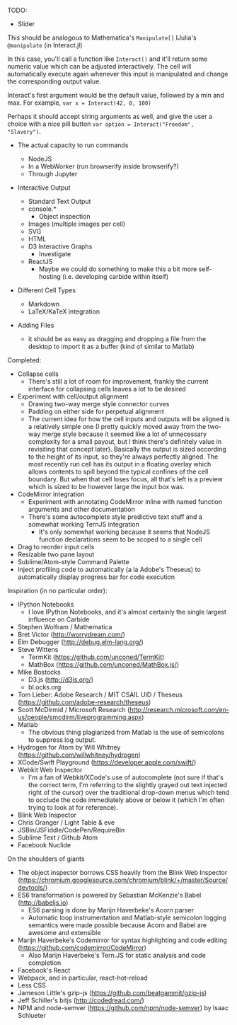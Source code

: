 TODO:

* Slider

This should be analogous to Mathematica's `Manipulate[]` IJulia's `@manipulate` (in Interact.jl)

In this case, you'll call a function like `Interact()` and it'll return some numeric value which can be adjusted interactively. The cell will automatically execute again whenever this input is manipulated and change the corresponding output value. 

Interact's first argument would be the default value, followed by a min and max. For example, `var x = Interact(42, 0, 100)`

Perhaps it should accept string arguments as well, and give the user a choice with a nice pill button `var option = Interact("Freedom", "Slavery")`. 




* The actual capacity to run commands
	* NodeJS
	* In a WebWorker (run browserify inside browserify?)
	* Through Jupyter

* Interactive Output
	* Standard Text Output
	* console.*
		* Object inspection
	* Images (multiple images per cell)
	* SVG
	* HTML
	* D3 Interactive Graphs
		* Investigate 
	* ReactJS
		* Maybe we could do something to make this a bit more self-hosting (i.e. developing carbide within itself)

* Different Cell Types
	* Markdown
	* LaTeX/KaTeX integration

* Adding Files
	* it should be as easy as dragging and dropping a file from the desktop to import it as a buffer (kind of similar to Matlab)

Completed:

* Collapse cells
	* There's still a lot of room for improvement, frankly the current interface for collapsing cells leaves a lot to be desired
* Experiment with cell/output alignment
	* Drawing two-way merge style connector curves
	* Padding on either side for perpetual alignment
	* The current idea for how the cell inputs and outputs will be aligned is a relatively simple one (I pretty quickly moved away from the two-way merge style because it seemed like a lot of unnecessary complexity for a small payout, but I think there's definitely value in revisiting that concept later). Basically the output is sized according to the height of its input, so they're always perfectly aligned. The most recently run cell has its output in a floating overlay which allows contents to spill beyond the typical confines of the cell boundary. But when that cell loses focus, all that's left is a preview which is sized to be however large the input box was.
* CodeMirror integration
	* Experiment with annotating CodeMirror inline with named function arguments and other documentation
	* There's some autocomplete style predictive text stuff and a somewhat working TernJS integration
		* It's only somewhat working because it seems that NodeJS function declarations seem to be scoped to a single cell
* Drag to reorder input cells
* Resizable two pane layout
* Sublime/Atom-style Command Palette
* Inject profiling code to automatically (a la Adobe's Theseus) to automatically display progress bar for code execution



Inspiration (in no particular order):

* IPython Notebooks
	* I love IPython Notebooks, and it's almost certainly the single largest influence on Carbide
* Stephen Wolfram / Mathematica
* Bret Victor (http://worrydream.com/)
* Elm Debugger (http://debug.elm-lang.org/)
* Steve Wittens 
	* TermKit (https://github.com/unconed/TermKit)
	* MathBox (https://github.com/unconed/MathBox.js/)
* Mike Bostocks
	* D3.js (http://d3js.org/)
	* bl.ocks.org
* Tom Lieber: Adobe Research / MIT CSAIL UID / Theseus (https://github.com/adobe-research/theseus)
* Scott McDirmid / Microsoft Research (http://research.microsoft.com/en-us/people/smcdirm/liveprogramming.aspx)
* Matlab
	* The obvious thing plagiarized from Matlab is the use of semicolons to suppress log output. 
* Hydrogen for Atom by Will Whitney (https://github.com/willwhitney/hydrogen)
* XCode/Swift Playground (https://developer.apple.com/swift/)
* Webkit Web Inspector
	* I'm a fan of Webkit/XCode's use of autocomplete (not sure if that's the correct term, I'm referring to the slightly grayed out text injected right of the cursor) over the traditional drop-down menus which tend to occlude the code immediately above or below it (which I'm often trying to look at for reference). 
* Blink Web Inspector
* Chris Granger / Light Table & eve
* JSBin/JSFiddle/CodePen/RequireBin
* Sublime Text / Github Atom
* Facebook Nuclide


On the shoulders of giants

* The object inspector borrows CSS heavily from the Blink Web Inspector (https://chromium.googlesource.com/chromium/blink/+/master/Source/devtools/)
* ES6 transformation is powered by Sebastian McKenzie's Babel (http://babeljs.io)
	* ES6 parsing is done by Marijn Haverbeke's Acorn parser
	* Automatic loop instrumentation and Matlab-style semicolon logging semantics were made possible because Acorn and Babel are awesome and extensible
* Marijn Haverbeke's Codemirror for syntax highlighting and code editing (https://github.com/codemirror/CodeMirror)
	* Also Marijn Haverbeke's Tern.JS for static analysis and code completion
* Facebook's React
* Webpack, and in particular, react-hot-reload
* Less CSS
* Jameson Little's gzip-js (https://github.com/beatgammit/gzip-js)
* Jeff Schiller's bitjs (http://codedread.com/)
* NPM and node-semver (https://github.com/npm/node-semver) by Isaac Schlueter